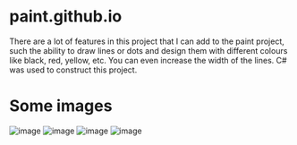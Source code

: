 # paint.github.io
There are a lot of features in this project that I can add to the paint project, such the ability to draw lines or dots and design them with different colours like black, red, yellow, etc. You can even increase the width of the lines.
C# was used to construct this project.

# Some images 
![image](https://user-images.githubusercontent.com/98798977/233853052-393b7aa5-e882-4896-b3e9-23c4e60fe7b9.png)
![image](https://user-images.githubusercontent.com/98798977/233853058-ab54c718-07d3-4bf0-a575-bd70ace2e7a9.png)
![image](https://user-images.githubusercontent.com/98798977/233853066-e1d1fc25-8e8f-41b3-8913-a5682c30c3ee.png)
![image](https://user-images.githubusercontent.com/98798977/233853078-b15580e2-5ac1-417d-82cd-d20ffe91c983.png)
